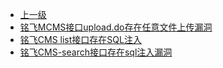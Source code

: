 * [上一级](docs/wy876_poc/)
* [铭飞MCMS接口upload.do存在任意文件上传漏洞](docs/wy876_poc/%E9%93%AD%E9%A3%9E/%E9%93%AD%E9%A3%9EMCMS%E6%8E%A5%E5%8F%A3upload.do%E5%AD%98%E5%9C%A8%E4%BB%BB%E6%84%8F%E6%96%87%E4%BB%B6%E4%B8%8A%E4%BC%A0%E6%BC%8F%E6%B4%9E.md)
* [铭飞CMS list接口存在SQL注入](docs/wy876_poc/%E9%93%AD%E9%A3%9E/%E9%93%AD%E9%A3%9ECMS%20list%E6%8E%A5%E5%8F%A3%E5%AD%98%E5%9C%A8SQL%E6%B3%A8%E5%85%A5.md)
* [铭飞CMS-search接口存在sql注入漏洞](docs/wy876_poc/%E9%93%AD%E9%A3%9E/%E9%93%AD%E9%A3%9ECMS-search%E6%8E%A5%E5%8F%A3%E5%AD%98%E5%9C%A8sql%E6%B3%A8%E5%85%A5%E6%BC%8F%E6%B4%9E.md)
